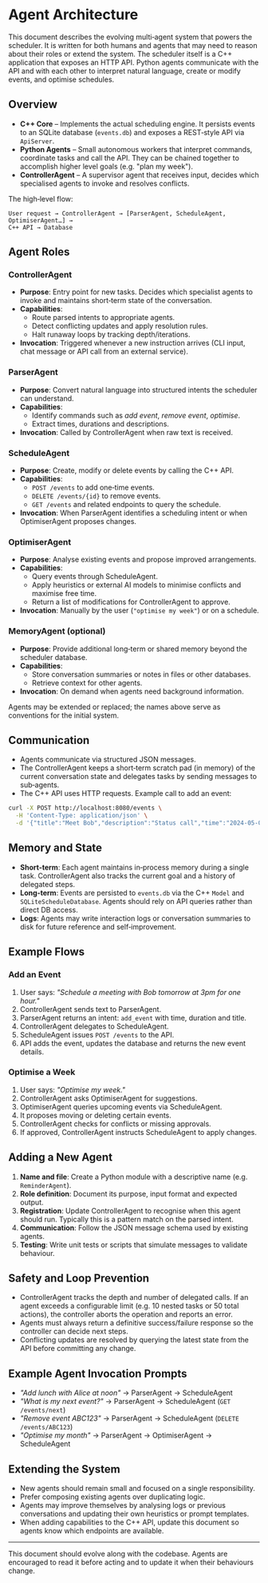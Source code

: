 # Agent Architecture

This document describes the evolving multi‑agent system that powers the scheduler.
It is written for both humans and agents that may need to reason about their roles
or extend the system.  The scheduler itself is a C++ application that exposes an
HTTP API.  Python agents communicate with the API and with each other to
interpret natural language, create or modify events, and optimise schedules.

## Overview

- **C++ Core** – Implements the actual scheduling engine.  It persists events to
  an SQLite database (`events.db`) and exposes a REST‐style API via `ApiServer`.
- **Python Agents** – Small autonomous workers that interpret commands,
  coordinate tasks and call the API.  They can be chained together to accomplish
  higher level goals (e.g. "plan my week").
- **ControllerAgent** – A supervisor agent that receives input, decides which
  specialised agents to invoke and resolves conflicts.

The high‑level flow:

```
User request → ControllerAgent → [ParserAgent, ScheduleAgent, OptimiserAgent…] →
C++ API → Database
```

## Agent Roles

### ControllerAgent

- **Purpose**: Entry point for new tasks.  Decides which specialist agents to
  invoke and maintains short‑term state of the conversation.
- **Capabilities**:
  - Route parsed intents to appropriate agents.
  - Detect conflicting updates and apply resolution rules.
  - Halt runaway loops by tracking depth/iterations.
- **Invocation**: Triggered whenever a new instruction arrives (CLI input,
  chat message or API call from an external service).

### ParserAgent

- **Purpose**: Convert natural language into structured intents the scheduler can
  understand.
- **Capabilities**:
  - Identify commands such as *add event*, *remove event*, *optimise*.
  - Extract times, durations and descriptions.
- **Invocation**: Called by ControllerAgent when raw text is received.

### ScheduleAgent

- **Purpose**: Create, modify or delete events by calling the C++ API.
- **Capabilities**:
  - `POST /events` to add one‑time events.
  - `DELETE /events/{id}` to remove events.
  - `GET /events` and related endpoints to query the schedule.
- **Invocation**: When ParserAgent identifies a scheduling intent or when
  OptimiserAgent proposes changes.

### OptimiserAgent

- **Purpose**: Analyse existing events and propose improved arrangements.
- **Capabilities**:
  - Query events through ScheduleAgent.
  - Apply heuristics or external AI models to minimise conflicts and maximise
    free time.
  - Return a list of modifications for ControllerAgent to approve.
- **Invocation**: Manually by the user (`"optimise my week"`) or on a schedule.

### MemoryAgent (optional)

- **Purpose**: Provide additional long‑term or shared memory beyond the
  scheduler database.
- **Capabilities**:
  - Store conversation summaries or notes in files or other databases.
  - Retrieve context for other agents.
- **Invocation**: On demand when agents need background information.

Agents may be extended or replaced; the names above serve as conventions for the
initial system.

## Communication

- Agents communicate via structured JSON messages.
- The ControllerAgent keeps a short‑term scratch pad (in memory) of the current
  conversation state and delegates tasks by sending messages to sub‑agents.
- The C++ API uses HTTP requests.  Example call to add an event:

```bash
curl -X POST http://localhost:8080/events \
  -H 'Content-Type: application/json' \
  -d '{"title":"Meet Bob","description":"Status call","time":"2024-05-01 15:00","duration":60}'
```

## Memory and State

- **Short‑term**: Each agent maintains in‑process memory during a single task.
  ControllerAgent also tracks the current goal and a history of delegated steps.
- **Long‑term**: Events are persisted to `events.db` via the C++ `Model` and
  `SQLiteScheduleDatabase`.  Agents should rely on API queries rather than
  direct DB access.
- **Logs**: Agents may write interaction logs or conversation summaries to disk
  for future reference and self‑improvement.

## Example Flows

### Add an Event
1. User says: *"Schedule a meeting with Bob tomorrow at 3pm for one hour."*
2. ControllerAgent sends text to ParserAgent.
3. ParserAgent returns an intent: `add_event` with time, duration and title.
4. ControllerAgent delegates to ScheduleAgent.
5. ScheduleAgent issues `POST /events` to the API.
6. API adds the event, updates the database and returns the new event details.

### Optimise a Week
1. User says: *"Optimise my week."*
2. ControllerAgent asks OptimiserAgent for suggestions.
3. OptimiserAgent queries upcoming events via ScheduleAgent.
4. It proposes moving or deleting certain events.
5. ControllerAgent checks for conflicts or missing approvals.
6. If approved, ControllerAgent instructs ScheduleAgent to apply changes.

## Adding a New Agent

1. **Name and file**: Create a Python module with a descriptive name
   (e.g. `ReminderAgent`).
2. **Role definition**: Document its purpose, input format and expected output.
3. **Registration**: Update ControllerAgent to recognise when this agent should
   run.  Typically this is a pattern match on the parsed intent.
4. **Communication**: Follow the JSON message schema used by existing agents.
5. **Testing**: Write unit tests or scripts that simulate messages to validate
   behaviour.

## Safety and Loop Prevention

- ControllerAgent tracks the depth and number of delegated calls.  If an agent
  exceeds a configurable limit (e.g. 10 nested tasks or 50 total actions), the
  controller aborts the operation and reports an error.
- Agents must always return a definitive success/failure response so the
  controller can decide next steps.
- Conflicting updates are resolved by querying the latest state from the API
  before committing any change.

## Example Agent Invocation Prompts

- *"Add lunch with Alice at noon"* → ParserAgent → ScheduleAgent
- *"What is my next event?"* → ParserAgent → ScheduleAgent (`GET /events/next`)
- *"Remove event ABC123"* → ParserAgent → ScheduleAgent (`DELETE /events/ABC123`)
- *"Optimise my month"* → ParserAgent → OptimiserAgent → ScheduleAgent

## Extending the System

- New agents should remain small and focused on a single responsibility.
- Prefer composing existing agents over duplicating logic.
- Agents may improve themselves by analysing logs or previous conversations and
  updating their own heuristics or prompt templates.
- When adding capabilities to the C++ API, update this document so agents know
  which endpoints are available.

---

This document should evolve along with the codebase.  Agents are encouraged to
read it before acting and to update it when their behaviours change.
